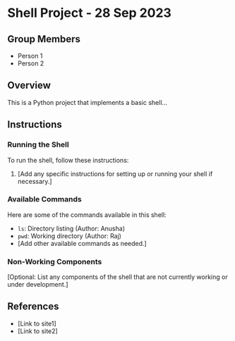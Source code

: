 # Shell Project - 28 Sep 2023

## Group Members

- Person 1
- Person 2

## Overview

This is a Python project that implements a basic shell...

## Instructions

### Running the Shell

To run the shell, follow these instructions:

1. [Add any specific instructions for setting up or running your shell if necessary.]

### Available Commands

Here are some of the commands available in this shell:

- `ls`: Directory listing (Author: Anusha)
- `pwd`: Working directory (Author: Raj)
- [Add other available commands as needed.]

### Non-Working Components

[Optional: List any components of the shell that are not currently working or under development.]

## References

- [Link to site1]
- [Link to site2]
